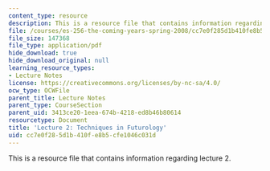 ```yaml
---
content_type: resource
description: This is a resource file that contains information regarding lecture 2.
file: /courses/es-256-the-coming-years-spring-2008/cc7e0f285d1b410fe8b5cfe1046c031d_MITES_256S08_Lec02.pdf
file_size: 147368
file_type: application/pdf
hide_download: true
hide_download_original: null
learning_resource_types:
- Lecture Notes
license: https://creativecommons.org/licenses/by-nc-sa/4.0/
ocw_type: OCWFile
parent_title: Lecture Notes
parent_type: CourseSection
parent_uid: 3413ce20-1eea-674b-4218-ed8b46b80614
resourcetype: Document
title: 'Lecture 2: Techniques in Futurology'
uid: cc7e0f28-5d1b-410f-e8b5-cfe1046c031d
---
```

This is a resource file that contains information regarding lecture 2.